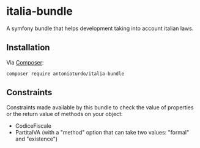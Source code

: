 # italia-bundle
A symfony bundle that helps development taking into account italian laws.

## Installation

Via [Composer](http://getcomposer.org/):

```
composer require antonioturdo/italia-bundle
```

## Constraints
Constraints made available by this bundle to check the value of properties or the return value of methods on your object:
- CodiceFiscale
- PartitaIVA (with a "method" option that can take two values: "formal" and "existence")
